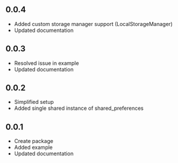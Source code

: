 ## 0.0.4

- Added custom storage manager support (LocalStorageManager)
- Updated documentation

## 0.0.3

- Resolved issue in example
- Updated documentation

## 0.0.2

- Simplified setup
- Added single shared instance of shared_preferences

## 0.0.1

- Create package
- Added example
- Updated documentation
